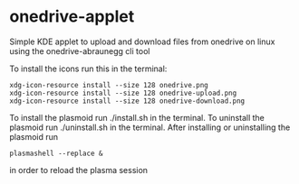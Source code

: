# onedrive-applet
Simple KDE applet to upload and download files from onedrive on linux using the onedrive-abraunegg cli tool

To install the icons run this in the terminal:
```
xdg-icon-resource install --size 128 onedrive.png
xdg-icon-resource install --size 128 onedrive-upload.png
xdg-icon-resource install --size 128 onedrive-download.png
```

To install the plasmoid run ./install.sh in the terminal.
To uninstall the plasmoid run ./uninstall.sh in the terminal.
After installing or uninstalling the plasmoid run
```
plasmashell --replace &
```
in order to reload the plasma session